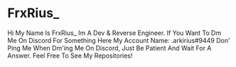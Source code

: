 # FrxRius_
 Hi My Name Is FrxRius_ Im A Dev & Reverse Engineer.
 If You Want To Dm Me On Discord For Something Here My Account Name: .arkirius#9449
 Don' Ping Me When Dm'ing Me On Discord, Just Be Patient And Wait For A Answer.
Feel Free To See My Repositories!
